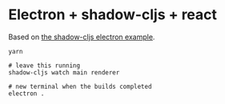# Electron + shadow-cljs + react

Based on [the shadow-cljs electron example](https://github.com/shadow-cljs/examples/tree/master/electron).

```
yarn

# leave this running
shadow-cljs watch main renderer

# new terminal when the builds completed
electron .
```
